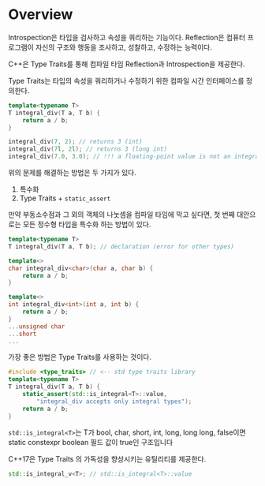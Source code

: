 # Overview

Introspection은 타입을 검사하고 속성을 쿼리하는 기능이다.
Reflection은 컴퓨터 프로그램이 자신의 구조와 행동을 조사하고, 성찰하고, 수정하는 능력이다.

C++은 Type Traits를 통해 컴파일 타임 Reflection과 Introspection을 제공한다.

Type Traits는 타입의 속성을 쿼리하거나 수정하기 위한 컴파일 시간 인터페이스를 정의한다.

```cpp
template<typename T>  
T integral_div(T a, T b) {
	return a / b;
}

integral_div(7, 2); // returns 3 (int)
integral_div(7l, 2l); // returns 3 (long int)
integral_div(7.0, 3.0); // !!! a floating-point value is not an integral type
```

위의 문제를 해결하는 방법은 두 가지가 있다.
1. 특수화
2. Type Traits + `static_assert`

만약 부동소수점과 그 외의 객체의 나눗셈을 컴파일 타임에 막고 싶다면, 첫 번째 대안으로는 모든 정수형 타입을 특수화 하는 방법이 있다.

```cpp
template<typename T>  
T integral_div(T a, T b); // declaration (error for other types)

template<>  
char integral_div<char>(char a, char b) {
	return a / b;
}

template<>  
int integral_div<int>(int a, int b) {
	return a / b;
}  
...unsigned char
...short  
...
```

가장 좋은 방법은 Type Traits를 사용하는 것이다.

```cpp
#include <type_traits> // <-- std type traits library
template<typename T>  
T integral_div(T a, T b) {
	static_assert(std::is_integral<T>::value,
		"integral_div accepts only integral types");
	return a / b;
}
```

`std::is_integral<T>`는 T가 bool, char, short, int, long, long long, false이면 static constexpr boolean 필드 값이 true인 구조입니다

C++17은 Type Traits 의 가독성을 향상시키는 유틸리티를 제공한다.
```cpp
std::is_integral_v<T>; // std::is_integral<T>::value
```